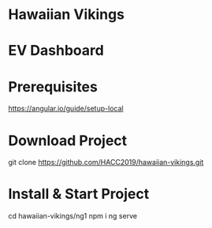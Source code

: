 # Hawaiian Vikings
# EV Dashboard

# Prerequisites
https://angular.io/guide/setup-local

# Download Project 
git clone https://github.com/HACC2019/hawaiian-vikings.git

# Install & Start Project
cd hawaiian-vikings/ng1
npm i
ng serve

